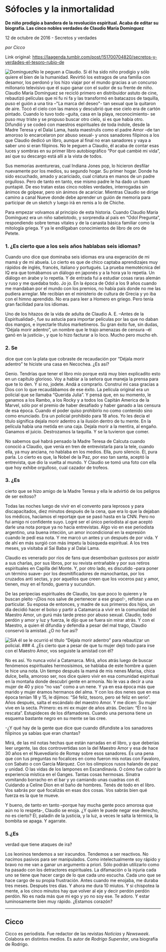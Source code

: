 # Sófocles y la inmortalidad

**De niño prodigio a bandera de la revolución espiritual. Acaba de editar su biografía. Las cinco nobles verdades de Claudio María Domínguez**

12 de octubre de 2016 - Secretos y verdades

_por Cicco_

Link original: https://laagenda.tumblr.com/post/151700704820/secretos-y-verdades-el-tesoro-rubio-de

![Dominguez](https://64.media.tumblr.com/ac64adfc63b44adfa23f14932a32f65f/tumblr_inline_pjzzyoSLve1t6q87u_500.png)No
le peguen a Claudio. Si él ha sido niño prodigio y sólo quiere el
bien de la humanidad. Revirtió los estragos de una familia con
desamor, los perdonó y los hizo viajar por el mundo gracias a un
concurso millonario televisivo que él supo ganar con el sudor de su
frente de niño. Claudio María Domínguez se recicló primero en
distribuidor astuto de cine, rebautizó películas que ni fu ni fa y
las transformó en batacazos de taquilla, puso el guión a una tira
–"La marca del deseo"- tan sexual que la quitaron de aire. Tocó el
cielo con las manos y descubrió que ese cielo era de cartón
pintado. Cuando lo tuvo todo –guita, casa en la playa,
reconocimiento- se puso muy triste y se propuso buscar otro cielo, si
es que había otro. Difundió y se codeó con maestros espirituales de toda índole, desde la
Madre Teresa y el Dalai Lama, hasta maestrulis como el padre Amor –de
tan amoroso lo encarcelaron por abuso sexual- y unos sanadores
filipinos a los que Claudio dedicó un libro, aunque al final no eran
sanadores y vaya a saber uno si eran filipinos. No le peguen a
Claudio, él acaba de contar esas luces y sombras en su primer libro
autobiográfico “Por qué cambié mi vida”, así que su descargo
está allí a la vista de todos. 


Sus
memorias aventureras, cual Indiana Jones pop, lo hicieron desfilar
nuevamente por los medios, su segundo hogar. Su primer hogar. Donde
ha sido escuchado, amado y acariciado, cual criatura en manos de un
padre orgulloso. Pero de tanto en tanto, ese mismo padre le ha dado
un buen puntapié. De eso tratan estas cinco nobles verdades,
interrogadas sin ánimos de golpear, pero sin ánimos de acariciar.
Mientras Claudio se dirige camino a canal Nueve donde debe aprender
un guión de memoria para participar de un sketch y luego irá en
remis a lo de Chiche. 


Para
empezar volvamos al principio de esta historia. Cuando Claudio María
Domínguez era un niño sabelotodo, y sorprendía al país en “Odol
Pregunta”, respondiendo sobre temas vitales y de la canasta básica
familiar como la mitología griega. Y ya le endilgaban conocimientos
de libro de oro de Petete.

### 1. ¿Es cierto que a los seis años hablabas seis idiomas?


Cuando uno dice que dominaba seis idiomas era una exgeración de mi
mamá y de mi abuela. Lo cierto es que de chico captaba aprendizajes
muy rápidos de inglés, francés, italiano y portugués. La prueba
memotécnica del IQ era que tomábamos un diálogo en japonés y a la
hora ya lo repetía. Un diálogo en árabe y lo repetía. Y de
entrada fui a estudiar cosas raras alemán y ruso y me quedaba todo.
Jo jo. En la época de Odol a los 9 años cuando me mandaban por el
mundo con los premios, no había país donde no me las pudiera
arreglar. Me recibían en el ministerio de cultura de Grecia y yo iba
con el himno aprendido. No era para leer a Homero en griego. Pero
tenía gran facilidad para los idiomas.

Uno
de los hitazos de la vida de adulta de Claudio A. E. –Antes de la
Espiritualidad-, fue su astucia para importar películas por las que
no daban dos mangos, e inyectarle títulos marketineros. Su gran
éxito fue, sin dudas, “Déjala morir adentro”, un nombre que le
trajo amenazas de censura –él ganó en la justicia-, y que lo hizo
facturar a lo loco. Mucho pero mucho eh.



### 2. Se
dice que con la plata que cobraste de recaudación por “Déjala
morir adentro” te hiciste una casa en Necochea. ¿Es así?


Genio.
Tendrías que tener el libro mío porque está muy bien explicadito
esto en un capítulo glorioso. Voy a hablar a la señora que maneja la
prensa para que te lo den. Y si no, jodete. Andá a comprarlo.
Construí mi casa gracias a Dios con lo que recaudábamos de ese
éxito. La película original era un policial que se llamaba “Querida
Julia”. Y pensá que, en su momento, le ganamos a los Rambo, a los
Rocky y a todos los Capitán America de la Marvel, sólo por el
premio de haber desafiado y haber ganado a las censura de esa época.
Cuando el poder quiso prohibirlo no como contenido sino como
enunciado. Era un policial prohibido para 18 años. Yo les decía el
título significa dejala morir adentro a la ilusión dentro de tu
mente. En la película había una metida en una caja. Dejala morir a
la mentira, al engaño. Ganamos el juicio. Destrozamos la taquilla.
Y se la tuvieron que comer. 


No
sabemos qué habrá pensado la Madre Teresa de Calcuta cuando conoció
a Claudio, que venía en tren de entrevistarla para la tele, cuando
ella, ya muy anciana, no hablaba en los medios. Ella, puro silencio.
Él, pura parla. Lo cierto es que, la Nobel de la Paz, por eso tan
santa, aceptó la entrevista, que dio la vuelta al mundo. Y Claudio
se tomó una foto con ella que hoy exhibe orgulloso, cual cazador de
trofeos.

### 3. ¿Es
cierto que se hizo amigo de la Madre Teresa y ella le advirtió de
los peligros de ser exitoso?

Todas las noches luego de vivir
en el convento para leprosos y para  discapacitados, diez minutos
después de la cena, que era lo que la dejaban los médicos, hacíamos
el reportaje que se pasó hasta en la CNN. Pero no fui amigo ni
confidente suyo. Logré ser el único periodista al que aceptó darle
una nota porque ya no hacía entrevistas. Algo vio en ese periodista
argentino, una buena inteción, un amor incondicional en la expresión
cuando le pedí esa nota. Y me marcó un antes y un después de por
vida. Y de ahí en más surgió con más ímpetu la búsqueda
espiritual. A los tres meses, ya visitaba al Sai Baba y al Dalai
Lama.  


Claudio
es venerado por ríos de fans que desembolsan gustosos por asistir a
sus charlas, por sus libros, por su revista entrañable y por sus
retiros espirituales en Capilla del Monte. Y, por otro lado, es
discutido –para poner un término suave- por los desmitificadores
de manochantas, por los cruzados anti sectas, y por aquellos que
creen que los voceros paz y amor, tienen, muy en el fondo,
guerra y sucundún. 


De
las peripecias espirituales de Claudio, los que poco lo quieren y le
buscan pleito –¡Dios nos salve de pertenecer a ese grupo!-,
reflotan una en particular. Su esposa de entonces, y madre de sus
primeros dos hijos, un día decidió hacer el bolso y partir a
Catamarca a vivir en la comunidad del Maestro Amor, un gurú más
tarde preso por abuso sexual. Claudio, todo perdón y amor y luz y
fuerza, le dijo que se fuera sin mirar atrás. Y con el Maestro, a
quien él difundía y defendía a pesar del mal trago, Claudio
conservó la amistad. ¿O no fue así?

![Sí](https://64.media.tumblr.com/ac64adfc63b44adfa23f14932a32f65f/tumblr_inline_pjzzyoSLve1t6q87u_500.png)A él se le ocurrió el título “Déjala morir adentro” para rebautizar un policial. ### 4. ¿Es
cierto que a pesar de que tu mujer dejó todo para irse con el
Maestro Amor, vos seguiste la amistad con él?

No
es así. Yo nunca volví a Catamarca. Mirá, años atrás luego de
buscar fenómenos espirituales hermosísimos, se hablaba de este
hombre a quien le hice una nota. Un tiempo después la mamá de mis
nenes Marisa, chica dulce, bella, amoroso ser, nos dice quiero vivir
en esa comunidad espiritual en la montaña donde descubrí gente en
armonía. No le vas a decir a una mujer de 40 y pico “no vas”
como a un nene. Y ya en esa época más que marido y mujer éramos
hermanos del alma. Y con los dos nenes que en esa época tenían 18 y
15, le dijimos: “Sé feliz, tesoro, pero sé feliz en serio”. 
Años después, salta el escándalo del maestro Amor. Y me dicen: Su
mujer vive en la secta. Primero: es mi ex mujer de años atrás.
Decían: “Él no la rescata”. Estupideces de los difamadores.
Cuando una persona tiene un esquema bastante negro en su mente se las
cree. 


-¿Y
qué hay de la gente que dice que cuando difundiste a los sanadores
filipinos ya sabías que eran chantas?

Mirá,
de las mil notas hechas que están narradas en el libro, y que
deberías leer urgente, las dos controvertidas son la del Maestro
Amor y esa de hace 30 años en el Nuevediario de Romay sobre esos
sanadores. Es una pena que con tus preguntas no focalices en como
fueron mis notas con Favaloro, con Sabato o con García Márquez. Con
los olímpicos rusos halando de paz y unidad. O las vidas de los
lampones en Escandinavia. O cómo fue cubrir la experiencia mística
en el Ganges. Tantas cosas hermosas. Sinatra vomitando borracho en el
bar y yo camiando unas cuadras con él. Cuidando a Celine Dion en el
baño de hombres. Tenés de todo en el libro. Vos sabrás por qué
focalizás en esas dos cosas. Vos sabrás bien qué fuerza es la que
te mueve. 


Y
bueno, de tanto en tanto –porque hay mucha gente poco amorosa que
aún no lo respeta-, Claudio se enoja. ¿Y quién le puede negar ese
derecho, no es cierto? Él, paladín de la justicia, y la luz, a
veces le salta la térmica, la bombita se apaga. Y agarrate.

### 5.¿Es
verdad que tiene ataques de ira?

Los
leoninos tendemos a ser iracundos. Tendemos a ser reactivos. No
nacimos pasivos para ser manipulados. Como intelectualmente soy
rápido y bravo no me van a ganar un argumento a priori. Sólo podrán
utilizarlo como ha pasado con los detractores espirituales. La
difamación o la injuria cada uno se tiene que hacer cargo de lo que
cada uno escucha. Cada uno que se hace cargo de su propia
frustración. Antes cuando me enojaba, me duraba tres meses. Después
tres días. Y ahora me dura 10 miutos. Y si chispotea la mente, a los
cinco minutos hay que volver al eje y decir perdón perdón perdón. No
es nada más que mi ego y yo no soy ese. Te adoro. Y estar
luminosamente bien muy rápido. ¿Estamos corazón?



---

 Cicco
------

 Cicco es periodista. Fue redactor de las revistas *Noticias* y *Newsweek*. Colabora en distintos medios. Es autor de *Rodrigo Superstar*, una biografía de Rodrigo. 

